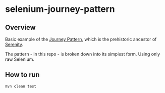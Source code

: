 # selenium-journey-pattern

## Overview

Basic example of the [Journey Pattern](https://fasterchaos.svbtle.com/journey-pattern), 
which is the prehistoric ancestor of [Serenity](https://github.com/serenity-bdd/serenity-core).

The pattern - in this repo - is broken down into its simplest form. Using only raw Selenium.

## How to run

```shell
mvn clean test
```
